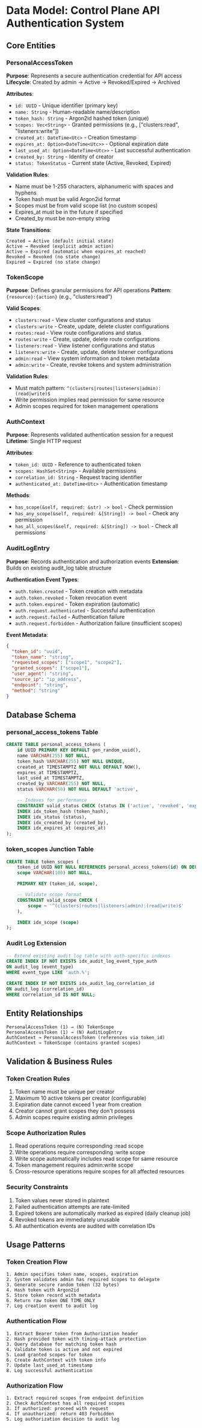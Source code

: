 # Data Model: Control Plane API Authentication System

## Core Entities

### PersonalAccessToken
**Purpose**: Represents a secure authentication credential for API access
**Lifecycle**: Created by admin → Active → Revoked/Expired → Archived

**Attributes**:
- `id: UUID` - Unique identifier (primary key)
- `name: String` - Human-readable name/description
- `token_hash: String` - Argon2id hashed token (unique)
- `scopes: Vec<String>` - Granted permissions (e.g., ["clusters:read", "listeners:write"])
- `created_at: DateTime<Utc>` - Creation timestamp
- `expires_at: Option<DateTime<Utc>>` - Optional expiration date
- `last_used_at: Option<DateTime<Utc>>` - Last successful authentication
- `created_by: String` - Identity of creator
- `status: TokenStatus` - Current state (Active, Revoked, Expired)

**Validation Rules**:
- Name must be 1-255 characters, alphanumeric with spaces and hyphens
- Token hash must be valid Argon2id format
- Scopes must be from valid scope list (no custom scopes)
- Expires_at must be in the future if specified
- Created_by must be non-empty string

**State Transitions**:
```
Created → Active (default initial state)
Active → Revoked (explicit admin action)
Active → Expired (automatic when expires_at reached)
Revoked → Revoked (no state change)
Expired → Expired (no state change)
```

### TokenScope
**Purpose**: Defines granular permissions for API operations
**Pattern**: `{resource}:{action}` (e.g., "clusters:read")

**Valid Scopes**:
- `clusters:read` - View cluster configurations and status
- `clusters:write` - Create, update, delete cluster configurations
- `routes:read` - View route configurations and status
- `routes:write` - Create, update, delete route configurations
- `listeners:read` - View listener configurations and status
- `listeners:write` - Create, update, delete listener configurations
- `admin:read` - View system information and token metadata
- `admin:write` - Create, revoke tokens and system administration

**Validation Rules**:
- Must match pattern: `^(clusters|routes|listeners|admin):(read|write)$`
- Write permission implies read permission for same resource
- Admin scopes required for token management operations

### AuthContext
**Purpose**: Represents validated authentication session for a request
**Lifetime**: Single HTTP request

**Attributes**:
- `token_id: UUID` - Reference to authenticated token
- `scopes: HashSet<String>` - Available permissions
- `correlation_id: String` - Request tracing identifier
- `authenticated_at: DateTime<Utc>` - Authentication timestamp

**Methods**:
- `has_scope(&self, required: &str) -> bool` - Check permission
- `has_any_scope(&self, required: &[String]) -> bool` - Check any permission
- `has_all_scopes(&self, required: &[String]) -> bool` - Check all permissions

### AuditLogEntry
**Purpose**: Records authentication and authorization events
**Extension**: Builds on existing audit_log table structure

**Authentication Event Types**:
- `auth.token.created` - Token creation with metadata
- `auth.token.revoked` - Token revocation event
- `auth.token.expired` - Token expiration (automatic)
- `auth.request.authenticated` - Successful authentication
- `auth.request.failed` - Authentication failure
- `auth.request.forbidden` - Authorization failure (insufficient scopes)

**Event Metadata**:
```json
{
  "token_id": "uuid",
  "token_name": "string",
  "requested_scopes": ["scope1", "scope2"],
  "granted_scopes": ["scope1"],
  "user_agent": "string",
  "source_ip": "ip_address",
  "endpoint": "string",
  "method": "string"
}
```

## Database Schema

### personal_access_tokens Table
```sql
CREATE TABLE personal_access_tokens (
    id UUID PRIMARY KEY DEFAULT gen_random_uuid(),
    name VARCHAR(255) NOT NULL,
    token_hash VARCHAR(255) NOT NULL UNIQUE,
    created_at TIMESTAMPTZ NOT NULL DEFAULT NOW(),
    expires_at TIMESTAMPTZ,
    last_used_at TIMESTAMPTZ,
    created_by VARCHAR(255) NOT NULL,
    status VARCHAR(50) NOT NULL DEFAULT 'active',

    -- Indexes for performance
    CONSTRAINT valid_status CHECK (status IN ('active', 'revoked', 'expired')),
    INDEX idx_token_hash (token_hash),
    INDEX idx_status (status),
    INDEX idx_created_by (created_by),
    INDEX idx_expires_at (expires_at)
);
```

### token_scopes Junction Table
```sql
CREATE TABLE token_scopes (
    token_id UUID NOT NULL REFERENCES personal_access_tokens(id) ON DELETE CASCADE,
    scope VARCHAR(100) NOT NULL,

    PRIMARY KEY (token_id, scope),

    -- Validate scope format
    CONSTRAINT valid_scope CHECK (
        scope ~ '^(clusters|routes|listeners|admin):(read|write)$'
    ),

    INDEX idx_scope (scope)
);
```

### Audit Log Extension
```sql
-- Extend existing audit_log table with auth-specific indexes
CREATE INDEX IF NOT EXISTS idx_audit_log_event_type_auth
ON audit_log (event_type)
WHERE event_type LIKE 'auth.%';

CREATE INDEX IF NOT EXISTS idx_audit_log_correlation_id
ON audit_log (correlation_id)
WHERE correlation_id IS NOT NULL;
```

## Entity Relationships

```
PersonalAccessToken (1) → (N) TokenScope
PersonalAccessToken (1) → (N) AuditLogEntry
AuthContext → PersonalAccessToken (references via token_id)
AuthContext → TokenScope (contains granted scopes)
```

## Validation & Business Rules

### Token Creation Rules
1. Token name must be unique per creator
2. Maximum 10 active tokens per creator (configurable)
3. Expiration date cannot exceed 1 year from creation
4. Creator cannot grant scopes they don't possess
5. Admin scopes require existing admin privileges

### Scope Authorization Rules
1. Read operations require corresponding :read scope
2. Write operations require corresponding :write scope
3. Write scope automatically includes read scope for same resource
4. Token management requires admin:write scope
5. Cross-resource operations require scopes for all affected resources

### Security Constraints
1. Token values never stored in plaintext
2. Failed authentication attempts are rate-limited
3. Expired tokens are automatically marked as expired (daily cleanup job)
4. Revoked tokens are immediately unusable
5. All authentication events are audited with correlation IDs

## Usage Patterns

### Token Creation Flow
```
1. Admin specifies token name, scopes, expiration
2. System validates admin has required scopes to delegate
3. Generate secure random token (32 bytes)
4. Hash token with Argon2id
5. Store token record with metadata
6. Return raw token ONE TIME ONLY
7. Log creation event to audit log
```

### Authentication Flow
```
1. Extract Bearer token from Authorization header
2. Hash provided token with timing-attack protection
3. Query database for matching token hash
4. Validate token is active and not expired
5. Load granted scopes for token
6. Create AuthContext with token info
7. Update last_used_at timestamp
8. Log successful authentication
```

### Authorization Flow
```
1. Extract required scopes from endpoint definition
2. Check AuthContext has all required scopes
3. If authorized: proceed with request
4. If unauthorized: return 403 Forbidden
5. Log authorization decision to audit log
```